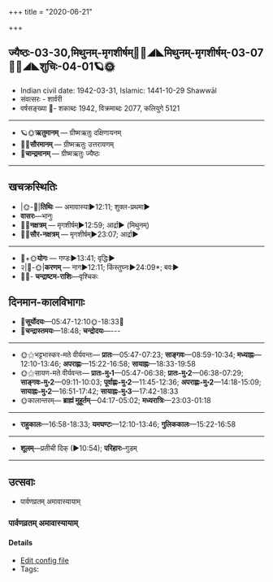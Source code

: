 +++
title = "2020-06-21"

+++
## ज्यैष्ठः-03-30,मिथुनम्-मृगशीर्षम्🌛🌌◢◣मिथुनम्-मृगशीर्षम्-03-07🌌🌞◢◣शुचिः-04-01🪐🌞
- Indian civil date: 1942-03-31, Islamic: 1441-10-29 Shawwāl
- संवत्सरः - शार्वरी
- वर्षसङ्ख्या 🌛- शकाब्दः 1942, विक्रमाब्दः 2077, कलियुगे 5121
___________________
- 🪐🌞**ऋतुमानम्** — ग्रीष्मऋतुः दक्षिणायनम्
- 🌌🌞**सौरमानम्** — ग्रीष्मऋतुः उत्तरायणम्
- 🌛**चान्द्रमानम्** — ग्रीष्मऋतुः ज्यैष्ठः
___________________


## खचक्रस्थितिः
- |🌞-🌛|**तिथिः** — अमावास्या►12:11; शुक्ल-प्रथमा►  
- **वासरः**—भानुः  
- 🌌🌛**नक्षत्रम्** — मृगशीर्षम्►12:59; आर्द्रा► (मिथुनम्)  
- 🌌🌞**सौर-नक्षत्रम्** — मृगशीर्षम्►23:07; आर्द्रा►  
___________________
- 🌛+🌞**योगः** — गण्डः►13:41; वृद्धिः►  
- २|🌛-🌞|**करणम्** — नाग►12:11; किंस्तुघ्नः►24:09*; बवः►  
- 🌌🌛- **चन्द्राष्टम-राशिः**—वृश्चिकः  


## दिनमान-कालविभागाः
- 🌅**सूर्योदयः**—05:47-12:10🌞️-18:33🌇  
- 🌛**चन्द्रास्तमयः**—18:48; **चन्द्रोदयः**—---  
___________________
- 🌞⚝भट्टभास्कर-मते वीर्यवन्तः— **प्रातः**—05:47-07:23; **साङ्गवः**—08:59-10:34; **मध्याह्नः**—12:10-13:46; **अपराह्णः**—15:22-16:58; **सायाह्नः**—18:33-19:58  
- 🌞⚝सायण-मते वीर्यवन्तः— **प्रातः-मु॰1**—05:47-06:38; **प्रातः-मु॰2**—06:38-07:29; **साङ्गवः-मु॰2**—09:11-10:03; **पूर्वाह्णः-मु॰2**—11:45-12:36; **अपराह्णः-मु॰2**—14:18-15:09; **सायाह्नः-मु॰2**—16:51-17:42; **सायाह्नः-मु॰3**—17:42-18:33  
- 🌞कालान्तरम्— **ब्राह्मं मुहूर्तम्**—04:17-05:02; **मध्यरात्रिः**—23:03-01:18  
___________________
- **राहुकालः**—16:58-18:33; **यमघण्टः**—12:10-13:46; **गुलिककालः**—15:22-16:58  
___________________
- **शूलम्**—प्रतीची दिक् (►10:54); **परिहारः**–गुडम्  
___________________

## उत्सवाः
- पार्वणव्रतम् अमावास्यायाम्
### पार्वणव्रतम् अमावास्यायाम्



#### Details
- [Edit config file](https://github.com/jyotisham/adyatithi/tree/master/gRhya/general/relative_event/sthAlIpAkaH_1/offset__-1/pArvaNa-vratam_30.toml)
- Tags: 


